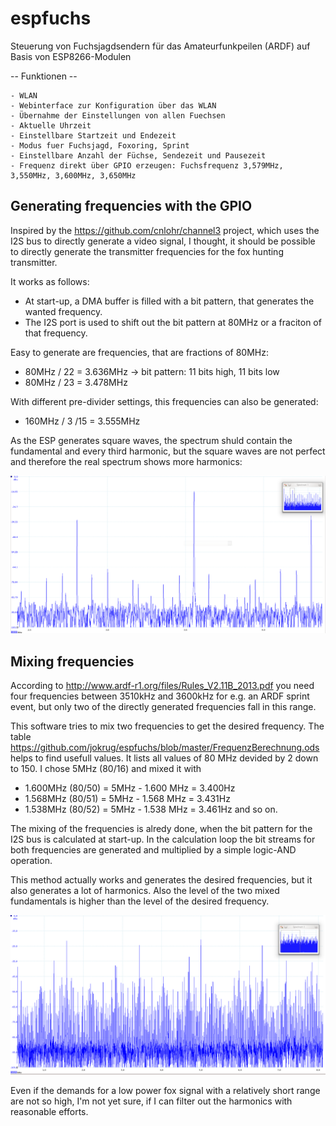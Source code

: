 # espfuchs
Steuerung von Fuchsjagdsendern für das Amateurfunkpeilen (ARDF) auf Basis von ESP8266-Modulen

-- Funktionen --

    - WLAN
    - Webinterface zur Konfiguration über das WLAN
    - Übernahme der Einstellungen von allen Fuechsen
    - Aktuelle Uhrzeit
    - Einstellbare Startzeit und Endezeit
    - Modus fuer Fuchsjagd, Foxoring, Sprint
    - Einstellbare Anzahl der Füchse, Sendezeit und Pausezeit
    - Frequenz direkt über GPIO erzeugen: Fuchsfrequenz 3,579MHz, 3,550MHz, 3,600MHz, 3,650MHz

## Generating frequencies with the GPIO
Inspired by the https://github.com/cnlohr/channel3 project, which uses the I2S bus to directly 
generate a video signal, I thought, it should be possible to directly generate the transmitter 
frequencies for the fox hunting transmitter.

It works as follows:
* At start-up, a DMA buffer is filled with a bit pattern, that generates the wanted frequency.
* The I2S port is used to shift out the bit pattern at 80MHz or a fraciton of that frequency.

Easy to generate are frequencies, that are fractions of 80MHz:

* 80MHz / 22 = 3.636MHz -> bit pattern: 11 bits high, 11 bits low
* 80MHz / 23 = 3.478MHz

With different pre-divider settings, this frequencies can also be generated:
* 160MHz / 3 /15 = 3.555MHz

As the ESP generates square waves, the spectrum shuld contain the fundamental and every third harmonic,
but the square waves are not perfect and therefore the real spectrum shows more harmonics:

![spectrum3556khz](https://github.com/jokrug/espfuchs/blob/master/doc/Spectrum3556KHz.png)

## Mixing frequencies
According to http://www.ardf-r1.org/files/Rules_V2.11B_2013.pdf you need four frequencies between
3510kHz and 3600kHz for e.g. an ARDF sprint event, but only two of the directly generated frequencies
fall in this range.

This software tries to mix two frequencies to get the desired frequency.
The table https://github.com/jokrug/espfuchs/blob/master/FrequenzBerechnung.ods helps to find usefull values.
It lists all values of 80 MHz devided by 2 down to 150. 
I chose 5MHz (80/16) and mixed it with 
* 1.600MHz (80/50) = 5MHz - 1.600 MHz = 3.400Hz
* 1.568MHz (80/51) = 5MHz - 1.568 MHz = 3.431Hz
* 1.538MHz (80/52) = 5MHz - 1.538 MHz = 3.461Hz
and so on.

The mixing of the frequencies is alredy done, when the bit pattern for the I2S bus is calculated at start-up.
In the calculation loop the bit streams for both frequencies are generated and multiplied by a simple logic-AND operation.

This method actually works and generates the desired frequencies, but it also generates a lot of harmonics.
Also the level of the two mixed fundamentals is higher than the level of the desired frequency.

![Specturm](https://github.com/jokrug/espfuchs/blob/master/doc/Spectrum3431WideKHz.png)

Even if the demands for a low power fox signal with a relatively short range are not so high, I'm not yet sure, 
if I can filter out the harmonics with reasonable efforts.